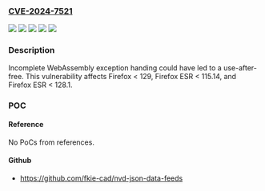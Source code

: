 ### [CVE-2024-7521](https://cve.mitre.org/cgi-bin/cvename.cgi?name=CVE-2024-7521)
![](https://img.shields.io/static/v1?label=Product&message=Firefox%20ESR&color=blue)
![](https://img.shields.io/static/v1?label=Product&message=Firefox&color=blue)
![](https://img.shields.io/static/v1?label=Version&message=unspecified%3C%20115.14%20&color=brighgreen)
![](https://img.shields.io/static/v1?label=Version&message=unspecified%3C%20129%20&color=brighgreen)
![](https://img.shields.io/static/v1?label=Vulnerability&message=Incomplete%20WebAssembly%20exception%20handing&color=brighgreen)

### Description

Incomplete WebAssembly exception handing could have led to a use-after-free. This vulnerability affects Firefox < 129, Firefox ESR < 115.14, and Firefox ESR < 128.1.

### POC

#### Reference
No PoCs from references.

#### Github
- https://github.com/fkie-cad/nvd-json-data-feeds

